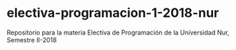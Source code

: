 # electiva-programacion-1-2018-nur
Repositorio para la materia Electiva de Programación de la Universidad Nur, Semestre II-2018
